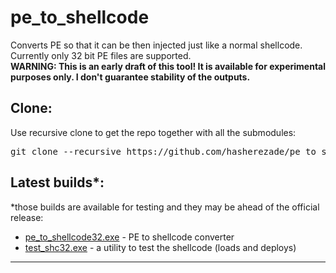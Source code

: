 # pe_to_shellcode
Converts PE so that it can be then injected just like a normal shellcode.<br/>
Currently only 32 bit PE files are supported.<br/>
<b>WARNING: This is an early draft of this tool! It is available for experimental purposes only. I don't guarantee stability of the outputs.</b>

Clone:
-
Use recursive clone to get the repo together with all the submodules:
<pre>
git clone --recursive https://github.com/hasherezade/pe_to_shellcode.git
</pre>
Latest builds*:
-
*those builds are available for testing and they may be ahead of the official release:
+ [pe_to_shellcode32.exe](https://goo.gl/LfJaVZ) - PE to shellcode converter
+ [test_shc32.exe](https://goo.gl/xi3fzQ) - a utility to test the shellcode (loads and deploys)
<hr/>

